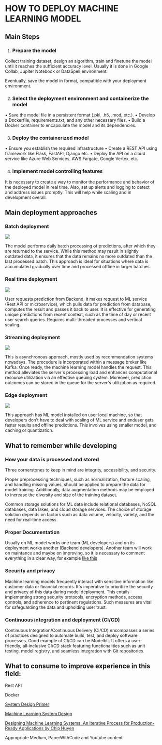 <h1>HOW TO DEPLOY MACHINE LEARNING MODEL</h1>

<h2>Main Steps</h2>

1.	<h3>Prepare the model</h3>

Collect training dataset, design an algorithm, train and finetune the model until it reaches the sufficient accuracy level. Usually it is done in Google Collab, Jupiter Notebook or DataSpell environment.

Eventually, save the model in format, compatible with your deployment environment.

2.	<h3>Select the deployment environment and containerize the model</h3>

•	Save the model file in a persistent format (.pkl, .h5, .mod, etc.).
•	Develop a Dockerfile, requirements.txt, and any other necessary files.
• Build a Docker container to encapsulate the model and its dependencies.

3.	<h3>Deploy the containerized model</h3>

•	Ensure you establish the required infrastructure
•	Create a REST API using framework like Flask, FastAPI, Django etc.
•	Deploy the API on a cloud service like Azure Web Services, AWS Fargate, Google Vertex, etc.

4.	<h3>Implement model controlling features</h3>

It is necessary to create a way to monitor the performance and behavior of the deployed model in real time. Also, set up alerts and logging to detect and address issues promptly. This will help while scaling and in development overall.

<h2>Main deployment approaches</h2>

<h3>Batch deployment</h3>

![](https://serokell.io/files/uz/uzwgp1e1.Batch_deployment.jpg)

The model performs daily batch processing of predictions, after which they are returned to the service. While this method may result in slightly outdated data, it ensures that the data remains no more outdated than the last processed batch. This approach is ideal for situations where data is accumulated gradually over time and processed offline in larger batches.

<h3>Real time deployment</h3>

![](https://serokell.io/files/7c/7civzzvj.Real_time.jpg)

User requests prediction from Backend, it makes request to ML service (Rest API or microservice), which pulls data for prediction from database, computes the result and passes it back to user. It is effective for generating unique predictions from recent context, such as the time of day or recent user search queries. Requires multi-threaded processes and vertical scaling.

<h3>Streaming deployment</h3>

![](https://serokell.io/files/hr/hrd9f6cy.ML_Models_in_Production_pic4.jpg)

This is asynchronous approach, mostly used by recommendation systems nowadays. The procedure is incorporated within a message broker like Kafka. Once ready, the machine learning model handles the request. This method alleviates the server's processing load and enhances computational resource utilization via an effective queuing system. Moreover, prediction outcomes can be stored in the queue for the server's utilization as required.

<h3>Edge deployment</h3>

![](https://serokell.io/files/xz/xz9prmmn.ML_Models_in_Production_pic5.jpg)

This approach has ML model installed on user local machine, so that developers don’t have to deal with scaling of ML service and enduser gets faster results and offline predictions. This involves using smaller model, and caching or quantization.

<h2>What to remember while developing</h2>

<h3>How your data is processed and stored</h3>

Three cornerstones to keep in mind are integrity, accessibility, and security. 

Proper preprocessing techniques, such as normalization, feature scaling, and handling missing values, should be applied to prepare the data for model training. Additionally, data augmentation methods may be employed to increase the diversity and size of the training dataset.

Common storage solutions for ML data include relational databases, NoSQL databases, data lakes, and cloud storage services. The choice of storage solution depends on factors such as data volume, velocity, variety, and the need for real-time access.

<h3>Proper Documentation</h3>

Usually on ML model works one team (ML developers) and on its deployment works another (Backend developers). Another team will work on maintance and maybe on improving, so it is necessary to comment everything in a clear way, for example [like this](https://stackoverflow.blog/2021/12/23/best-practices-for-writing-code-comments/)

<h3>Security and privacy</h3>

Machine learning models frequently interact with sensitive information like customer data or financial records. It's imperative to prioritize the security and privacy of this data during model deployment. This entails implementing strong security protocols, encryption methods, access controls, and adherence to pertinent regulations. Such measures are vital for safeguarding the data and upholding user trust.
<h3>Continuous integration and deployment (CI/CD)</h3>

Continuous Integration/Continuous Delivery (CI/CD) encompasses a series of practices designed to automate build, test, and deploy software processes. Good example of CI/CD can be Modelbit. It offers a user-friendly, all-inclusive CI/CD stack featuring functionalities such as unit testing, model registry, and seamless integration with Git repositories.

<h2>What to consume to improve experience in this field:</h2>

Rest API

Docker

[System Design Primer](https://github.com/donnemartin/system-design-primer)

[Machine Learning System Design](https://www.educative.io/courses/machine-learning-system-design)

[Designing Machine Learning Systems: An Iterative Process for Production-Ready Applications by Chip Huyen](https://www.amazon.com/Designing-Machine-Learning-Systems-Production-Ready/dp/1098107969/ref=sr_1_1?crid=380WKLZH6MNBZ&keywords=Designing+Machine+Learning+Systems%3A+An+Iterative+Process+for+Production-Ready+Applications+by+Chip+Huyen&qid=1673117439&sprefix=designing+machine+learning+systems+an+iterative+process+for+production-ready+applications+by+chip+huyen+%2Caps%2C142&sr=8-1)

Appropriate Medium, PaperWithCode and Youtube content




